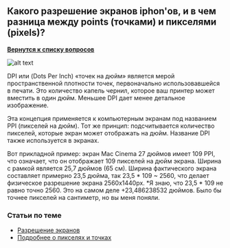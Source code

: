 ## Какого разрешение экранов iphon'ов, и в чем разница между points (точками) и пикселями (pixels)?

[**Вернутся к списку вопросов**](https://github.com/CoBug92/Interview_iOS/blob/master/README.md)


![alt text](http://s.appleinsider.ru/2013/01/razr.jpg "Разрешение экранов")

DPI или (Dots Per Inch) «точек на дюйм» является мерой пространственной плотности точек, первоначально использовавшейся в печати. Это количество капель чернил, которое ваш принтер может вместить в один дюйм. Меньшее DPI дает менее детальное изображение.

Эта концепция применяется к компьютерным экранам под названием PPI (пикселей на дюйм). Тот же принцип: подсчитывается количество пикселей, которые экран может отображать на дюйм. Название DPI также используется в экранах.

Вот прикладной пример: экран Mac Cinema 27 дюймов имеет 109 PPI, что означает, что он отображает 109 пикселей на дюйм экрана. Ширина с рамкой является 25,7 дюймов (65 см). Ширина фактического экрана составляет примерно 23,5 дюйма, так 23,5 * 109 ~ 2560, что делает физическое разрешение экрана 2560x1440px. *Я знаю, что 23,5 * 109 не равно точно 2560. Это на самом деле +23,486238532 дюймов. Было бы точнее пикселей на сантиметр, но вы меня поняли.


### Статьи по теме

* [Разрешение экранов](http://appleinsider.ru/developer/pamyatka-razrabotchiku-i-dizajneru-ios-prilozhenij.html)
* [Подробнее о пикселях и точках](https://habrahabr.ru/post/237931/)